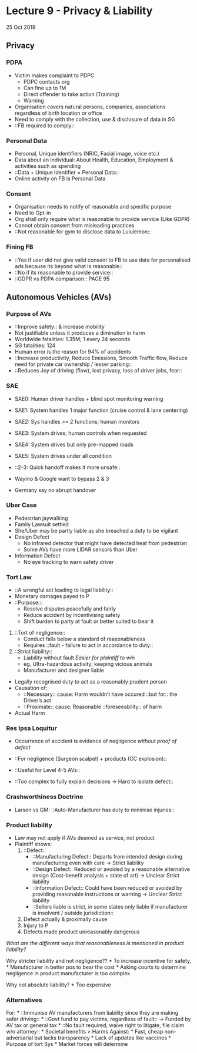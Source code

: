 # Lecture 9 - Privacy & Liability
25 Oct 2019

## Privacy
### PDPA
*  Victim makes complaint to PDPC
	* PDPC contacts org
	* Can fine up to 1M
	* Direct offender to take action (Training)
	* Warning
* Organisation covers natural persons, companies, associations regardless of birth location or office
* Need to comply with the collection, use & disclosure of data in SG
* ::FB required to comply::

### Personal Data
* Personal, Unique identifiers (NRIC, Facial image, voice etc.)
* Data about an individual: About Health, Education, Employment & activities such as spending
* ::Data + Unique Identifier = Personal Data:: 
* Online activity on FB is Personal Data
	
### Consent
* Organisation needs to notify of reasonable and specific purpose
* Need to Opt-in
* Org shall only require  what is reasonable to provide service (Like GDPR)
* Cannot obtain consent from misleading practices
* ::Not reasonable for gym to disclose data to Lululemon::

### Fining FB
* ::Yes if user did not give valid consent to FB to use data for personalised ads because its beyond what is reasonable::
* ::No if its reasonable to provide service::
* ::GDPR vs PDPA comparison:: PAGE 95

## Autonomous Vehicles (AVs)
### Purpose of AVs
* ::Improve safety:: & increase mobility
* Not justifiable unless it produces a diminution in harm
* Worldwide fatalities: 1.35M; 1 every 24 seconds
* SG fatalities: 124
* Human error is the reason for 94% of accidents
* ::Increase productivity, Reduce Emissions, Smooth Traffic flow, Reduce need for private car ownership / lesser parking::
* ::Reduces Joy of driving (flow), lost privacy, loss of driver jobs, fear::

### SAE
* SAE0: Human driver handles + blind spot monitoring warning
* SAE1: System handles 1 major function (cruise control & lane centering)
* SAE2: Sys handles >= 2 functions; human monitors
* SAE3: System drives; human controls when requested
* SAE4: System drives but only pre-mapped roads
* SAE5: System drives under all condition

* ::2-3: Quick handoff makes it more unsafe::
* Waymo & Google want to bypass 2 & 3
* Germany say no abrupt handover

### Uber Case
* Pedestrian jaywalking
* Family Lawsuit settled
* She/Uber may be partly liable as she breached a duty to be vigilant 
* Design Defect
	* No infrared detector that might have detected heat from pedestrian 
	* Some AVs have more LIDAR sensors than Uber
* Information Defect
	* No eye tracking to warn safety driver

### Tort Law
* ::A wrongful act leading to legal liability::
* Monetary damages payed to P
* ::Purpose::: 
	* Resolve disputes peacefully and fairly
	* Reduce accident by incentivising safety
	* Shift burden to party at fault or better suited to bear it
1. ::Tort of negligence::
	* Conduct falls below a standard of reasonableness
	* Requires ::fault - failure to act in accordance to duty::
2. ::Strict liability::
	* Liability without fault *Easier for plaintiff to win*
	* eg. Ultra-hazardous activity; keeping vicious animals
	* Manufacturer and designer liable

* Legally recognised duty to act as a reasonably prudent person
* Causation of:
	* ::Necessary:: cause: Harm wouldn’t have occured ::but for:: the Driver’s act
	* ::Proximate:: cause: Reasonable ::foreseeability:: of harm 
* Actual Harm

### Res Ipsa Loquitur
* Occurrence of accident is evidence of negligence *without proof of defect*
* ::For negligence (Surgeon scalpel) + products (CC explosion)::

* ::Useful for Level 4-5 AVs::
* ::Too complex to fully explain decisions -> Hard to isolate defect::

### Crashworthiness Doctrine
* Larsen vs GM: ::Auto-Manufacturer has duty to minimise injuries::

### Product liability
* Law may not apply if AVs deemed as service, not product
* Plaintiff shows:
	1. ::Defect::
		* ::Manufacturing Defect::  Departs from intended design during manufacturing even with care -> Strict liability
		* ::Design Defect::  Reduced or avoided by a reasonable alternative design (Cost-benefit analysis + state of art) -> Unclear Strict liability
		* ::Information Defect::  Could have been reduced or avoided by providing reasonable instructions or warning -> Unclear Strict liability
		* 	::Sellers liable is strict, in some states only liable if manufacturer is insolvent / outside jurisdiction::
	2. Defect actually & proximally cause
	3. Injury to P
	4. Defects made product unreasonably dangerous

*What are the different ways that reasonableness is mentioned in product liability?*

Why stricter liability and not negligence??
	* To increase incentive for safety,
	* Manufacturer in better pos to bear the cost
	* Asking courts to determine negligence in product manufacturer is too complex

Why not absolute liability?
	* Too expensive

### Alternatives
For:
	* ::Immunise AV manufacturers from liability since they are making safer driving::
	* ::Govt fund to pay victims, regardless of fault:: -> Funded by AV tax or general tax
	* ::No fault required, waive right to litigate, file claim w/o attorney::
	* Societal benefits > Harms
Against:
	* Fast, cheap non-adversarial but lacks transparency
	* Lack of updates like vaccines
	* Purpose of tort Sys
	* Market forces will determine
